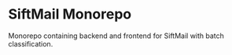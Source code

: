 # SiftMail Monorepo
Monorepo containing backend and frontend for SiftMail with batch classification.